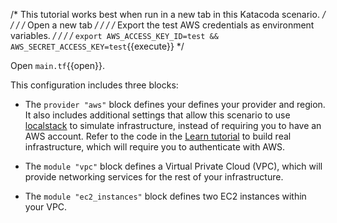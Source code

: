 /* This tutorial works best when run in a new tab in this Katacoda scenario.  */
/*  */
/* Open a new tab */
/*  */
/* Export the test AWS credentials as environment variables. */
/*  */
/* `export AWS_ACCESS_KEY_ID=test && AWS_SECRET_ACCESS_KEY=test`{{execute}} */

Open `main.tf`{{open}}. 

This configuration includes three blocks:

- The `provider "aws"` block defines your defines your provider and region. It 
also includes additional settings that allow this scenario to use 
[localstack](https://localstack.cloud/) to simulate infrastructure, instead of 
requiring you to have an AWS account. Refer to the code in the 
[Learn tutorial](https://learn.hashicorp.com/tutorials/terraform/module-use?in=terraform/modules) 
to build real infrastructure, which will require you to authenticate with AWS. 

- The `module "vpc"` block defines a Virtual Private Cloud (VPC), which will provide networking services for the rest of your infrastructure.
- The `module "ec2_instances"` block defines two EC2 instances within your VPC.
